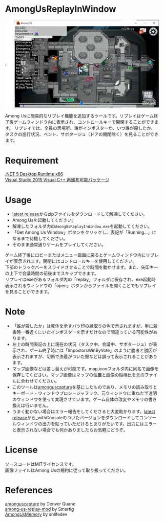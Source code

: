 # AmongUsReplayInWindow
![screenshot](https://github.com/sawa90/AmongUsReplayInWindow/blob/images/scrnshot3.png)

Among Usに簡易的なリプレイ機能を追加するツールです。リプレイはゲーム終了後ゲームウィンドウ内に表示され、コントロールキーで開閉することができます。
リプレイでは、全員の居場所、誰がインポスターか、いつ誰が殺したか、タスクの進行状況、ベント、サボタージュ（ドアの開閉除く）を見ることができます。  

# Requirement
[.NET 5 Desktop Runtime x86](https://dotnet.microsoft.com/download/dotnet/thank-you/runtime-desktop-5.0.3-windows-x86-installer)  
[Visual Studio 2015 Visual C++ 再頒布可能パッケージ](https://www.microsoft.com/ja-jp/download/details.aspx?id=48145)  
# Usage
- [latest release](https://github.com/sawa90/AmongUsReplayInWindow/releases/latest)からzipファイルをダウンロードして解凍してください。
- Among Usを起動してください。
- 解凍したフォルダ内の`AmongUsReplayInWindow.exe`を起動してください。
- 「Get Among Us Window」ボタンをクリックし、表記が「Running...」になるまで待機してください。
- そのまま通常通りゲームをプレイしてください。

ゲーム終了後にロビーまたはメニュー画面に戻るとゲームウィンドウ内にリプレイが表示されます。開閉にはコントロールキーを使用してください。     
下部のトラックバーをスライドさせることで時間を動かせます。また、矢印キーの上下で会議時間の前後までスキップできます。  
リプレイはexeがあるフォルダ内の「replay」フォルダに保存され、exe起動時表示されるウィンドウの「open」ボタンからファイルを開くことでもリプレイを見ることができます。  

# Note
- 「誰が殺したか」は死体を示すバツ印の縁取りの色で示されますが、単に殺害時一番近くにいたインポスターを示すだけなので間違っている可能性があります。
- 左上の時間表記の上に現在の状況（タスク中、会議中、サボタージュ）が表示され、ゲーム終了時には「ImpostorsWinByVote」のように勝者と勝因が表示されますが、切断で決着がついた際などは誤って表示されることがあります。
- マップ画像などは差し替えが可能です。map,iconフォルダ内に同名で画像を保存してください。マップ画像はマップの位置と画像の縦横比を元のファイルに合わせてください。
- このツールは[amonguscapture](https://github.com/automuteus/amonguscapture)を基にしたものであり、メモリの読み取りとキーボード・ウィンドウプロシージャフック、元ウィンドウに重ねた半透明のウィンドウを使って実現させています。ゲーム自体の改変やメモリの書き換えは行いません。
- うまく動かない場合はエラー報告をしてくださると大変助かります。[latest release](https://github.com/sawa90/AmongUsReplayInWindow/releases/latest)から_withConsoleのついたバージョンをダウンロードしてコンソールウィンドウの出力を貼っていただけるとありがたいです。出力にはエラーと表示されない場合でも何かありましたらお気軽にどうぞ。

# License
ソースコードはMITライセンスです。  
画像ファイルはAmong Usの規約に従って取り扱ってください。  

# References
[amonguscapture](https://github.com/automuteus/amonguscapture) by Denver Quane  
[among-us-replay-mod](https://github.com/Smertig/among-us-replay-mod) by Smertig  
[AmongUsMemory](https://github.com/shlifedev/AmongUsMemory) by shlifedev  
